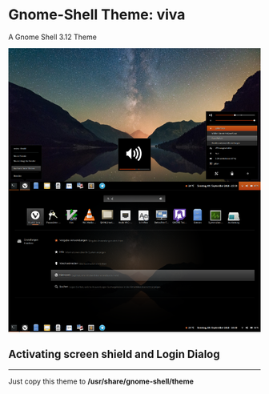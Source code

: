 Gnome-Shell Theme: viva
======================

A Gnome Shell 3.12 Theme

![Preview of the theme](https://github.com/vivaeltopo/gnome-shell-theme-viva/blob/viva-blue/Preview.png)

## Activating screen shield and Login Dialog ##
---
Just copy this theme to __/usr/share/gnome-shell/theme__
